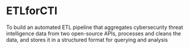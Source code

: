# ETLforCTI
To build an automated ETL pipeline that aggregates cybersecurity threat intelligence data from two open-source APIs, processes and cleans the data, and stores it in a structured format for querying and analysis
